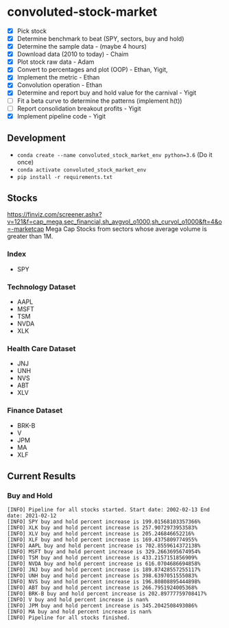 # convoluted-stock-market


- [x] Pick stock
- [x] Determine benchmark to beat  (SPY, sectors, buy and hold)
- [x] Determine the sample data  - (maybe 4 hours)
- [x] Download data (2010 to today) - Chaim
- [x] Plot stock raw data - Adam
- [x] Convert to percentages and plot (OOP) - Ethan, Yigit, 
- [x] Implement the metric - Ethan
- [x] Convolution operation - Ethan
- [x] Determine and report buy and hold value for the carnival - Yigit
- [ ] Fit a beta curve to determine the patterns (implement h(t)) 
- [ ] Report consolidation breakout profits - Yigit
- [x] Implement pipeline code - Yigit
 
## Development
- `conda create --name convoluted_stock_market_env python=3.6` (Do it once)
- `conda activate convoluted_stock_market_env`
- `pip install -r requirements.txt`


## Stocks
https://finviz.com/screener.ashx?v=121&f=cap_mega,sec_financial,sh_avgvol_o1000,sh_curvol_o1000&ft=4&o=-marketcap
Mega Cap Stocks from sectors whose average volume is greater than 1M.

### Index
- SPY

### Technology Dataset
- AAPL
- MSFT
- TSM
- NVDA
- XLK

### Health Care Dataset
- JNJ
- UNH
- NVS
- ABT
- XLV

### Finance Dataset
- BRK-B
- V
- JPM
- MA
- XLF

## Current Results
### Buy and Hold
```
[INFO] Pipeline for all stocks started. Start date: 2002-02-13 End date: 2021-02-12
[INFO] SPY buy and hold percent increase is 199.01568103357366%
[INFO] XLK buy and hold percent increase is 257.9072973953583%
[INFO] XLV buy and hold percent increase is 205.246846652216%
[INFO] XLF buy and hold percent increase is 169.4375809774955%
[INFO] AAPL buy and hold percent increase is 702.8559614372138%
[INFO] MSFT buy and hold percent increase is 329.2663695674954%
[INFO] TSM buy and hold percent increase is 433.2157151856909%
[INFO] NVDA buy and hold percent increase is 616.0704686694858%
[INFO] JNJ buy and hold percent increase is 189.87428557255117%
[INFO] UNH buy and hold percent increase is 398.6397051555083%
[INFO] NVS buy and hold percent increase is 196.80808895444898%
[INFO] ABT buy and hold percent increase is 266.7951924005368%
[INFO] BRK-B buy and hold percent increase is 202.89777759708417%
[INFO] V buy and hold percent increase is nan%
[INFO] JPM buy and hold percent increase is 345.2042508493086%
[INFO] MA buy and hold percent increase is nan%
[INFO] Pipeline for all stocks finished.
```